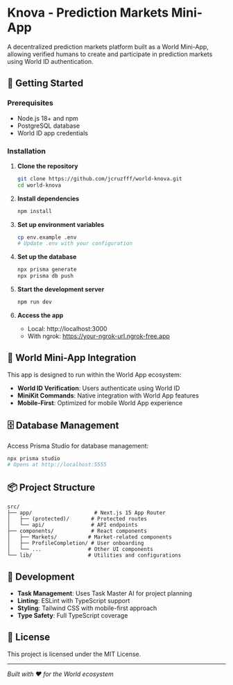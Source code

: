 # Knova - Prediction Markets Mini-App

A decentralized prediction markets platform built as a World Mini-App, allowing verified humans to create and participate in prediction markets using World ID authentication.

## 🚀 Getting Started

### Prerequisites

- Node.js 18+ and npm
- PostgreSQL database
- World ID app credentials

### Installation

1. **Clone the repository**

   ```bash
   git clone https://github.com/jcruzfff/world-knova.git
   cd world-knova
   ```

2. **Install dependencies**

   ```bash
   npm install
   ```

3. **Set up environment variables**

   ```bash
   cp env.example .env
   # Update .env with your configuration
   ```

4. **Set up the database**

   ```bash
   npx prisma generate
   npx prisma db push
   ```

5. **Start the development server**

   ```bash
   npm run dev
   ```

6. **Access the app**
   - Local: http://localhost:3000
   - With ngrok: https://your-ngrok-url.ngrok-free.app

## 📱 World Mini-App Integration

This app is designed to run within the World App ecosystem:

- **World ID Verification**: Users authenticate using World ID
- **MiniKit Commands**: Native integration with World App features
- **Mobile-First**: Optimized for mobile World App experience

## 🗄️ Database Management

Access Prisma Studio for database management:

```bash
npx prisma studio
# Opens at http://localhost:5555
```

## 📦 Project Structure

```
src/
├── app/                    # Next.js 15 App Router
│   ├── (protected)/       # Protected routes
│   └── api/               # API endpoints
├── components/            # React components
│   ├── Markets/          # Market-related components
│   ├── ProfileCompletion/ # User onboarding
│   └── ...               # Other UI components
└── lib/                  # Utilities and configurations
```

## 🔧 Development

- **Task Management**: Uses Task Master AI for project planning
- **Linting**: ESLint with TypeScript support
- **Styling**: Tailwind CSS with mobile-first approach
- **Type Safety**: Full TypeScript coverage

## 📄 License

This project is licensed under the MIT License.

---

_Built with ❤️ for the World ecosystem_
